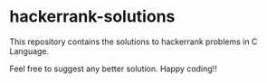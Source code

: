# hackerrank-solutions
This repository contains the solutions to hackerrank problems in C Language.

Feel free to suggest any better solution. Happy coding!!
